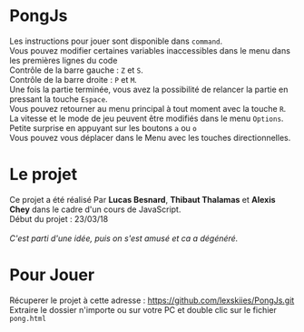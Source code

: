 # PongJs

Les instructions pour jouer sont disponible dans `command`.</br>
Vous pouvez modifier certaines variables inaccessibles dans le menu dans les premières lignes du code</br>
Contrôle de la barre gauche : `Z` et `S`.</br>
Contrôle de la barre droite : `P` et `M`.</br>
Une fois la partie terminée, vous avez la possibilité de relancer la partie en pressant la touche `Espace`.</br>
Vous pouvez retourner au menu principal à tout moment avec la touche `R`.</br>
La vitesse et le mode de jeu peuvent être modifiés dans le menu `Options`.</br>
Petite surprise en appuyant sur les boutons `a` ou `o`</br>
Vous pouvez vous déplacer dans le Menu avec les touches directionnelles.

# Le projet

Ce projet a été réalisé Par **Lucas Besnard**, **Thibaut Thalamas** et **Alexis Chey** dans le cadre d'un cours de JavaScript.</br>
Début du projet : 23/03/18</br></br>
*C'est parti d'une idée, puis on s'est amusé et ca a dégénéré.*

# Pour Jouer

Récuperer le projet à cette adresse : https://github.com/lexskiies/PongJs.git</br>
Extraire le dossier n'importe ou sur votre PC et double clic sur le fichier `pong.html`